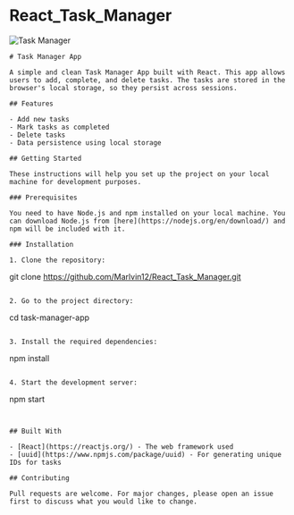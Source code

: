 # React_Task_Manager

![Task Manager](https://github.com/Marlvin12/React_Task_Manager/assets/122947486/fa35863a-84d6-4658-8d16-88b26438559d)

```
# Task Manager App

A simple and clean Task Manager App built with React. This app allows users to add, complete, and delete tasks. The tasks are stored in the browser's local storage, so they persist across sessions.

## Features

- Add new tasks
- Mark tasks as completed
- Delete tasks
- Data persistence using local storage

## Getting Started

These instructions will help you set up the project on your local machine for development purposes.

### Prerequisites

You need to have Node.js and npm installed on your local machine. You can download Node.js from [here](https://nodejs.org/en/download/) and npm will be included with it.

### Installation

1. Clone the repository:

   ```
   git clone https://github.com/Marlvin12/React_Task_Manager.git
   ```

2. Go to the project directory:

   ```
   cd task-manager-app
   ```

3. Install the required dependencies:

   ```
   npm install
   ```

4. Start the development server:

   ```
   npm start
   ```


## Built With

- [React](https://reactjs.org/) - The web framework used
- [uuid](https://www.npmjs.com/package/uuid) - For generating unique IDs for tasks

## Contributing

Pull requests are welcome. For major changes, please open an issue first to discuss what you would like to change.
